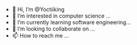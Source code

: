 - 👋 Hi, I’m @Yoctiiking
- 👀 I’m interested in computer science ...
- 🌱 I’m currently learning software engineering...
- 💞️ I’m looking to collaborate on ...
- 📫 How to reach me ...

<!---
Yoctiiking/Yoctiiking is a ✨ special ✨ repository because its `README.md` (this file) appears on your GitHub profile.
You can click the Preview link to take a look at your changes.
--->
